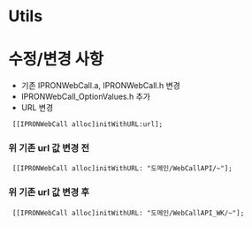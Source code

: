 # Utils
# 수정/변경 사항
* 기존 IPRONWebCall.a, IPRONWebCall.h 변경
* IPRONWebCall_OptionValues.h 추가
* URL 변경
```
 [[IPRONWebCall alloc]initWithURL:url];
```
### 위 기존 url 값 변경 전
``` 
 [[IPRONWebCall alloc]initWithURL: "도메인/WebCallAPI/~"];
```

### 위 기존 url 값 변경 후
``` 
 [[IPRONWebCall alloc]initWithURL: "도메인/WebCallAPI_WK/~"];
```

 

